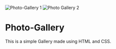 ![Photo-Gallery 1](https://user-images.githubusercontent.com/70819946/123296190-10b14200-d534-11eb-8b29-1c2efad5b85d.png)
![Photo Gallery 2](https://user-images.githubusercontent.com/70819946/123296262-1eff5e00-d534-11eb-947b-e883a3131f48.png)
# Photo-Gallery
This is a simple Gallery made using HTML and CSS.
